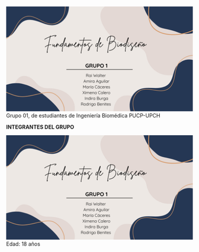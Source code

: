 ![Caratula de funbio](Imagenes/Trabajo%20funbio.png)
Grupo 01, de estudiantes de Ingeniería Biomédica PUCP-UPCH
    
  **INTEGRANTES DEL GRUPO**

![Caratula de funbio](Imagenes/Trabajo%20funbio.png)
Edad: 18 años 


